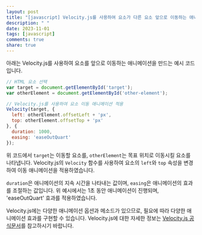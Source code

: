 ```yaml
---
layout: post
title: "[javascript] Velocity.js를 사용하여 요소가 다른 요소 앞으로 이동하는 애니메이션을 만들 수 있나요?"
description: " "
date: 2023-11-01
tags: [javascript]
comments: true
share: true
---
```


아래는 Velocity.js를 사용하여 요소를 앞으로 이동하는 애니메이션을 만드는 예시 코드입니다.

```javascript
// HTML 요소 선택
var target = document.getElementById('target');
var otherElement = document.getElementById('other-element');

// Velocity.js를 사용하여 요소 이동 애니메이션 적용
Velocity(target, {
  left: otherElement.offsetLeft + 'px',
  top: otherElement.offsetTop + 'px'
}, {
  duration: 1000,
  easing: 'easeOutQuart'
});
```

위 코드에서 `target`는 이동할 요소를, `otherElement`는 목표 위치로 이동시킬 요소를 나타냅니다. Velocity.js의 `Velocity` 함수를 사용하여 요소의 `left`와 `top` 속성을 변경하여 이동 애니메이션을 적용하였습니다.

`duration`은 애니메이션의 지속 시간을 나타내는 값이며, `easing`은 애니메이션의 효과를 조절하는 값입니다. 위 예시에서는 1초 동안 애니메이션이 진행되며, 'easeOutQuart' 효과를 적용하였습니다.

Velocity.js에는 다양한 애니메이션 옵션과 메소드가 있으므로, 필요에 따라 다양한 애니메이션 효과를 구현할 수 있습니다. Velocity.js에 대한 자세한 정보는 [Velocity.js 공식문서](http://velocityjs.org/)를 참고하시기 바랍니다.